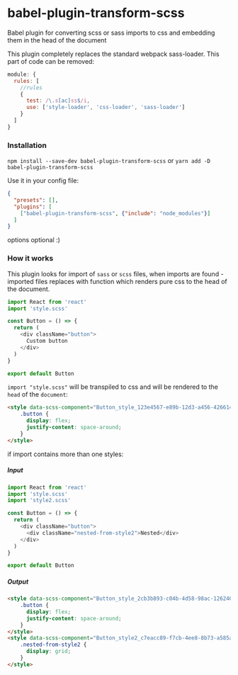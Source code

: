# babel-plugin-transform-scss

Babel plugin for converting scss or sass imports to css and embedding them in the head of the document

This plugin completely replaces the standard webpack sass-loader. This part of code can be removed:

```javascript
module: {
  rules: [
    //rules
    {
      test: /\.s[ac]ss$/i,
      use: ['style-loader', 'css-loader', 'sass-loader']
    }
  ]
}
```

### Installation

`npm install --save-dev babel-plugin-transform-scss` or `yarn add -D babel-plugin-transform-scss`

Use it in your config file:

```json
{
  "presets": [],
  "plugins": [
    ["babel-plugin-transform-scss", {"include": "node_modules"}]
  ]
}
```

options optional :)

### How it works

This plugin looks for import of `sass` or `scss` files, when imports are found - imported files replaces with function which renders pure css to the head of the document.

```javascript
import React from 'react'
import 'style.scss'

const Button = () => {
  return (
    <div className="button">
      Custom button
    </div>
  )
}

export default Button
```

`import "style.scss"` will be transpiled to css and will be rendered to the `head` of the `document`:

```html
<style data-scss-component="Button_style_123e4567-e89b-12d3-a456-426614174000">
    .button {
      display: flex;
      justify-content: space-around;
    }
</style>
```

if import contains more than one styles:


##### Input
```javascript
import React from 'react'
import 'style.scss'
import 'style2.scss'

const Button = () => {
  return (
    <div className="button">
      <div className="nested-from-style2">Nested</div>
    </div>
  )
}

export default Button
```
##### Output
```html
<style data-scss-component="Button_style_2cb3b893-c04b-4d58-98ac-1262408e7557">
    .button {
      display: flex;
      justify-content: space-around;
    }
</style>
<style data-scss-component="Button_style2_c7eacc89-f7cb-4ee8-8b73-a585a11fa527">
    .nested-from-style2 {
      display: grid;
    }
</style>
```
